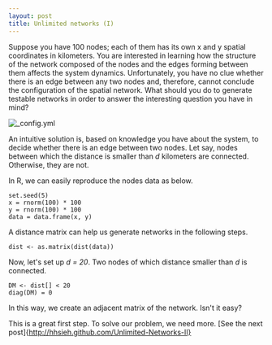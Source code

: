```yaml
---
layout: post
title: Unlimited networks (I)
---
```


Suppose you have 100 nodes; each of them has its own x and y spatial coordinates in kilometers. You are interested in learning how the structure of the network composed of the nodes and the edges forming between them affects the system dynamics.  Unfortunately, you have no clue whether there is an edge between any two nodes and, therefore, cannot conclude the configuration of the spatial network.  What should you do to generate testable networks in order to answer the interesting question you have in mind?

![_config.yml]({{site.baseurl}}/images/hundred_nodes.jpeg)

An intuitive solution is, based on knowledge you have about the system, to decide whether there is an edge between two nodes.  Let say, nodes between which the distance is smaller than _d_ kilometers are connected. Otherwise, they are not. 

In R, we can easily reproduce the nodes data as below.

    set.seed(5)
    x = rnorm(100) * 100
    y = rnorm(100) * 100
    data = data.frame(x, y)
    
A distance matrix can help us generate networks in the following steps.

    dist <- as.matrix(dist(data))

Now, let's set up _d = 20_. Two nodes of which distance smaller than _d_ is connected.

    DM <- dist[] < 20
    diag(DM) = 0

In this way, we create an adjacent matrix of the network. Isn't it easy?

This is a great first step. To solve our problem, we need more. [See the next post]{http://hhsieh.github.com/Unlimited-Networks-II}


    
    
    

    



